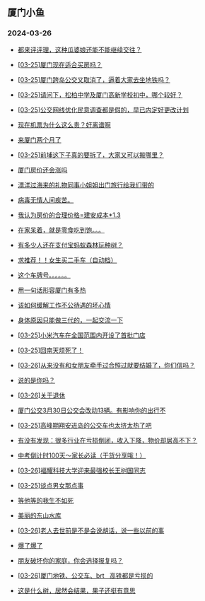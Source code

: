 ## 厦门小鱼 
### 2024-03-26

+ [都来评评理，这种瓜婆娘还能不能继续交往？](http://bbs.xmfish.com/read-htm-tid-18165492.html)

+ [[03-25]厦门现在适合买房吗？](http://bbs.xmfish.com/read-htm-tid-18165477.html)

+ [[03-25]厦门跨岛公交又取消了，逼着大家去坐地铁吗？](http://bbs.xmfish.com/read-htm-tid-18165669.html)

+ [[03-25]请问下，松柏中学及厦门高新学校初中，哪个较好？](http://bbs.xmfish.com/read-htm-tid-18165378.html)

+ [[03-25]公交网线优化民意调查都是假的，早已内定好更改计划](http://bbs.xmfish.com/read-htm-tid-18165454.html)

+ [现在机票为什么这么贵？好离谱啊](http://bbs.xmfish.com/read-htm-tid-18165397.html)

+ [来厦门两个月了](http://bbs.xmfish.com/read-htm-tid-18165429.html)

+ [[03-25]前埔这下子真的要拆了，大家又可以搬哪里？](http://bbs.xmfish.com/read-htm-tid-18165714.html)

+ [厦门房价还会涨吗](http://bbs.xmfish.com/read-htm-tid-18165330.html)

+ [漂洋过海来的礼物同事小姐姐出门旅行给我们带的](http://bbs.xmfish.com/read-htm-tid-18165435.html)

+ [病毒无情人间疾苦。](http://bbs.xmfish.com/read-htm-tid-18165461.html)

+ [我认为房价的合理价格=建安成本*1.3](http://bbs.xmfish.com/read-htm-tid-18165373.html)

+ [在家呆着，就是零食吃到饱。。。](http://bbs.xmfish.com/read-htm-tid-18165660.html)

+ [有多少人还在支付宝蚂蚁森林玩种树？](http://bbs.xmfish.com/read-htm-tid-18165659.html)

+ [求推荐！！女生买二手车（自动档）](http://bbs.xmfish.com/read-htm-tid-18165611.html)

+ [这个车牌号。。。。。。](http://bbs.xmfish.com/read-htm-tid-18165821.html)

+ [用一句话形容厦门有多热](http://bbs.xmfish.com/read-htm-tid-18165858.html)

+ [该如何缓解工作不公待遇的坏心情](http://bbs.xmfish.com/read-htm-tid-18165570.html)

+ [身体原因只能做三代的，一起交流一下](http://bbs.xmfish.com/read-htm-tid-18165581.html)

+ [[03-25]小米汽车在全国范围内开设了首批门店](http://bbs.xmfish.com/read-htm-tid-18165822.html)

+ [[03-25]回南天烦死了！](http://bbs.xmfish.com/read-htm-tid-18165715.html)

+ [[03-26]从来没有和女朋友牵手过合照过就要结婚了，你们信吗？](http://bbs.xmfish.com/read-htm-tid-18165979.html)

+ [说的是你吗？](http://bbs.xmfish.com/read-htm-tid-18165780.html)

+ [[03-26]关于退休](http://bbs.xmfish.com/read-htm-tid-18166042.html)

+ [厦门公交3月30日公交会改动13辆。有影响你的出行不](http://bbs.xmfish.com/read-htm-tid-18165766.html)

+ [[03-25]高峰期翔安进岛的公交车也太挤太热了吧](http://bbs.xmfish.com/read-htm-tid-18165692.html)

+ [有没有发现：很多行业在亏损倒闭，收入下降，物价却居高不下？](http://bbs.xmfish.com/read-htm-tid-18166020.html)

+ [中考倒计时100天～家长必读（干货分享哦！）](http://bbs.xmfish.com/read-htm-tid-18165811.html)

+ [[03-26]福耀科技大学迎来最强校长王树国同志](http://bbs.xmfish.com/read-htm-tid-18166007.html)

+ [[03-25]谈点男女那点事](http://bbs.xmfish.com/read-htm-tid-18165765.html)

+ [等他等的我生不如死](http://bbs.xmfish.com/read-htm-tid-18165867.html)

+ [美丽的东山水库](http://bbs.xmfish.com/read-htm-tid-18166077.html)

+ [[03-26]老人去世前是不是会说胡话，说一些以前的事](http://bbs.xmfish.com/read-htm-tid-18165985.html)

+ [爆了爆了](http://bbs.xmfish.com/read-htm-tid-18165993.html)

+ [朋友破坏你的家庭，你会选择报复吗？](http://bbs.xmfish.com/read-htm-tid-18166211.html)

+ [[03-26]厦门地铁、公交车、brt   高铁都是亏损的](http://bbs.xmfish.com/read-htm-tid-18166173.html)

+ [这是什么树，居然会结果，果子还挺有意思](http://bbs.xmfish.com/read-htm-tid-18165989.html)

